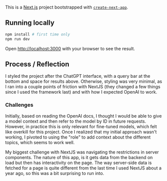 This is a [Next.js](https://nextjs.org/) project bootstrapped with [`create-next-app`](https://github.com/vercel/next.js/tree/canary/packages/create-next-app).

## Running locally

```bash
npm install # first time only
npm run dev
```

Open [http://localhost:3000](http://localhost:3000) with your browser to see the result.

## Process / Reflection

I styled the project after the ChatGPT interface, with a query bar at the bottom and space for results above. Otherwise, styling was very minimal, as I ran into a couple points of friction with NextJS (they changed a few things since I used the framework last) and with how I expected OpenAI to work.

### Challenges

Initially, based on reading the OpenAI docs, I thought I would be able to give a model context and then refer to the model by ID in future requests. However, in practice this is only relevant for fine-tuned models, which felt like overkill for this project. Once I realized that my initial approach wasn't working, I pivoted to using the "role" to add context about the different topics, which seems to work well.

My biggest challenge with NextJS was navigating the restrictions in server components. The nature of this app, is it gets data from the backend on load but then has interactivity on the page. The way server-side data is fetched for a page is quite different from the last time I used NextJS about a year ago, so this was a bit surprising to run into.
